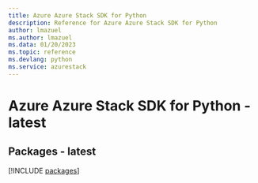```yaml
---
title: Azure Azure Stack SDK for Python
description: Reference for Azure Azure Stack SDK for Python
author: lmazuel
ms.author: lmazuel
ms.data: 01/20/2023
ms.topic: reference
ms.devlang: python
ms.service: azurestack
---
```

# Azure Azure Stack SDK for Python - latest
## Packages - latest
[!INCLUDE [packages](azure-stack-index.md)]